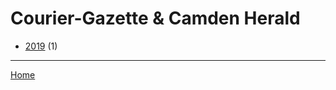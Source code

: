 # Courier-Gazette & Camden Herald

  * [2019](./courier-gazette-camden-herald-2019.md/) (1)

----

[Home](../)
